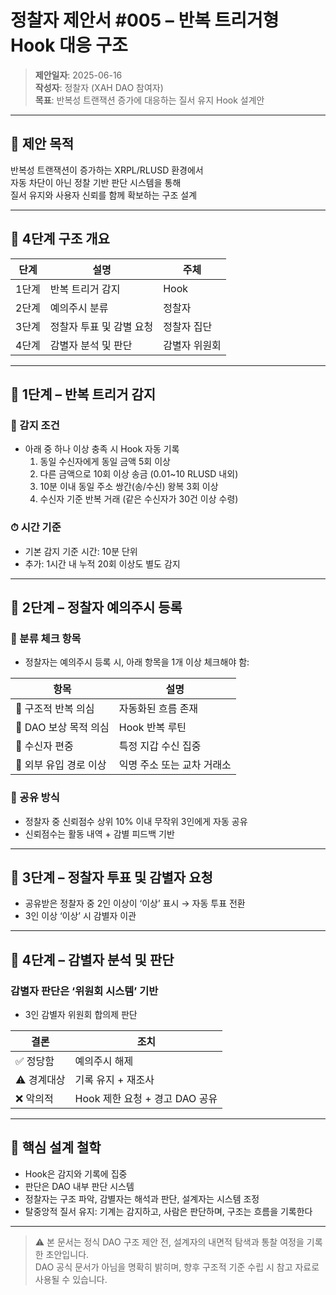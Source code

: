 # 정찰자 제안서 #005 – 반복 트리거형 Hook 대응 구조

> **제안일자**: 2025-06-16  
> **작성자**: 정찰자 (XAH DAO 참여자)  
> **목표**: 반복성 트랜잭션 증가에 대응하는 질서 유지 Hook 설계안

---

## 🎯 제안 목적

반복성 트랜잭션이 증가하는 XRPL/RLUSD 환경에서  
자동 차단이 아닌 정찰 기반 판단 시스템을 통해  
질서 유지와 사용자 신뢰를 함께 확보하는 구조 설계

---

## 🧩 4단계 구조 개요

| 단계 | 설명 | 주체 |
|------|------|------|
| 1단계 | 반복 트리거 감지 | Hook |
| 2단계 | 예의주시 분류 | 정찰자 |
| 3단계 | 정찰자 투표 및 감별 요청 | 정찰자 집단 |
| 4단계 | 감별자 분석 및 판단 | 감별자 위원회 |

---

## 🔸 1단계 – 반복 트리거 감지

### 🚨 감지 조건
- 아래 중 하나 이상 충족 시 Hook 자동 기록
  1. 동일 수신자에게 동일 금액 5회 이상
  2. 다른 금액으로 10회 이상 송금 (0.01~10 RLUSD 내외)
  3. 10분 이내 동일 주소 쌍간(송/수신) 왕복 3회 이상
  4. 수신자 기준 반복 거래 (같은 수신자가 30건 이상 수령)

### ⏱ 시간 기준
- 기본 감지 기준 시간: 10분 단위
- 추가: 1시간 내 누적 20회 이상도 별도 감지

---

## 🔸 2단계 – 정찰자 예의주시 등록

### 📌 분류 체크 항목
- 정찰자는 예의주시 등록 시, 아래 항목을 1개 이상 체크해야 함:

| 항목 | 설명 |
|------|------|
| 🔲 구조적 반복 의심 | 자동화된 흐름 존재 |
| 🔲 DAO 보상 목적 의심 | Hook 반복 루틴 |
| 🔲 수신자 편중 | 특정 지갑 수신 집중 |
| 🔲 외부 유입 경로 이상 | 익명 주소 또는 교차 거래소 |

### 🔗 공유 방식
- 정찰자 중 신뢰점수 상위 10% 이내 무작위 3인에게 자동 공유
- 신뢰점수는 활동 내역 + 감별 피드백 기반

---

## 🔸 3단계 – 정찰자 투표 및 감별자 요청

- 공유받은 정찰자 중 2인 이상이 ‘이상’ 표시 → 자동 투표 전환
- 3인 이상 ‘이상’ 시 감별자 이관

---

## 🔸 4단계 – 감별자 분석 및 판단

### 감별자 판단은 ‘위원회 시스템’ 기반

- 3인 감별자 위원회 합의제 판단

| 결론 | 조치 |
|------|------|
| ✅ 정당함 | 예의주시 해제 |
| ⚠️ 경계대상 | 기록 유지 + 재조사 |
| ❌ 악의적 | Hook 제한 요청 + 경고 DAO 공유

---

## 🧠 핵심 설계 철학

- Hook은 감지와 기록에 집중  
- 판단은 DAO 내부 판단 시스템  
- 정찰자는 구조 파악, 감별자는 해석과 판단, 설계자는 시스템 조정  
- 탈중앙적 질서 유지: 기계는 감지하고, 사람은 판단하며, 구조는 흐름을 기록한다

---

> ⚠️ 본 문서는 정식 DAO 구조 제안 전, 설계자의 내면적 탐색과 통찰 여정을 기록한 초안입니다.  
> DAO 공식 문서가 아님을 명확히 밝히며, 향후 구조적 기준 수립 시 참고 자료로 사용될 수 있습니다.
